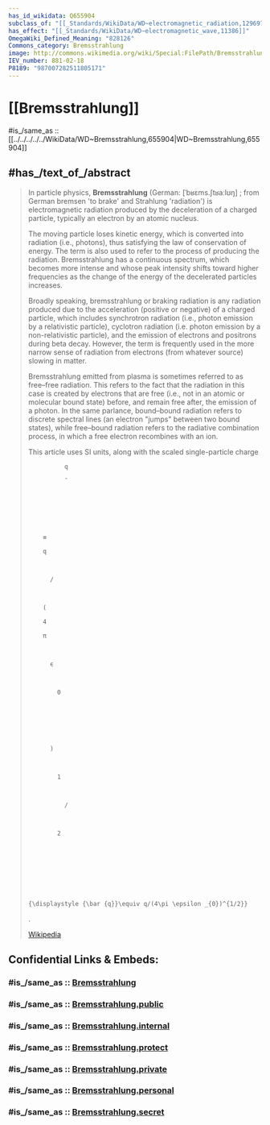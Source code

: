 ```yaml
---
has_id_wikidata: Q655904
subclass_of: "[[_Standards/WikiData/WD~electromagnetic_radiation,12969754]]"
has_effect: "[[_Standards/WikiData/WD~electromagnetic_wave,11386]]"
OmegaWiki_Defined_Meaning: "828126"
Commons_category: Bremsstrahlung
image: http://commons.wikimedia.org/wiki/Special:FilePath/Bremsstrahlung.png
IEV_number: 881-02-18
P8189: "987007282511805171"
---
```


# [[Bremsstrahlung]] 

#is_/same_as :: [[../../../../../WikiData/WD~Bremsstrahlung,655904|WD~Bremsstrahlung,655904]] 

## #has_/text_of_/abstract 

> In particle physics, **Bremsstrahlung** (German: [ˈbʁɛms.ʃtʁaːlʊŋ] ; 
> from German  bremsen 'to brake' and  Strahlung 'radiation') 
> is electromagnetic radiation produced by the deceleration of a charged particle, 
> typically an electron by an atomic nucleus. 
> 
> The moving particle loses kinetic energy, which is converted into radiation (i.e., photons), 
> thus satisfying the law of conservation of energy. 
> The term is also used to refer to the process of producing the radiation. 
> Bremsstrahlung has a continuous spectrum, which becomes more intense 
> and whose peak intensity shifts toward higher frequencies 
> as the change of the energy of the decelerated particles increases.
>
> Broadly speaking, bremsstrahlung or braking radiation is any radiation produced due to the acceleration (positive or negative) of a charged particle, which includes synchrotron radiation (i.e., photon emission by a relativistic particle), cyclotron radiation (i.e. photon emission by a non-relativistic particle), and the emission of electrons and positrons during beta decay. However, the term is frequently used in the more narrow sense of radiation from electrons (from whatever source) slowing in matter.
>
> Bremsstrahlung emitted from plasma is sometimes referred to as free–free radiation. This refers to the fact that the radiation in this case is created by electrons that are free (i.e., not in an atomic or molecular bound state) before, and remain free after, the emission of a photon. In the same parlance, bound–bound radiation refers to discrete spectral lines (an electron "jumps" between two bound states), while free–bound radiation refers to the radiative combination process, in which a free electron recombines with an ion.
>
> This article uses SI units, along with the scaled single-particle charge 
>
>   
>
>     
>
>       
>
>         
>
>           
>
>             
>
>               q
>
>               ¯
>
>             
>
>           
>
>         
>
>         ≡
>
>         q
>
>         
>
>           /
>
>         
>
>         (
>
>         4
>
>         π
>
>         
>
>           ϵ
>
>           
>
>             0
>
>           
>
>         
>
>         
>
>           )
>
>           
>
>             1
>
>             
>
>               /
>
>             
>
>             2
>
>           
>
>         
>
>       
>
>     
>
>     {\displaystyle {\bar {q}}\equiv q/(4\pi \epsilon _{0})^{1/2}}
>
>   
>
> .
>
> [Wikipedia](https://en.wikipedia.org/wiki/Bremsstrahlung) 


## Confidential Links & Embeds: 

### #is_/same_as :: [Bremsstrahlung](Bremsstrahlung.md) 

### #is_/same_as :: [Bremsstrahlung.public](/_public/Science/Physics/Electricity/Bremsstrahlung.public.md) 

### #is_/same_as :: [Bremsstrahlung.internal](/_internal/Science/Physics/Electricity/Bremsstrahlung.internal.md) 

### #is_/same_as :: [Bremsstrahlung.protect](/_protect/Science/Physics/Electricity/Bremsstrahlung.protect.md) 

### #is_/same_as :: [Bremsstrahlung.private](/_private/Science/Physics/Electricity/Bremsstrahlung.private.md) 

### #is_/same_as :: [Bremsstrahlung.personal](/_personal/Science/Physics/Electricity/Bremsstrahlung.personal.md) 

### #is_/same_as :: [Bremsstrahlung.secret](/_secret/Science/Physics/Electricity/Bremsstrahlung.secret.md)


